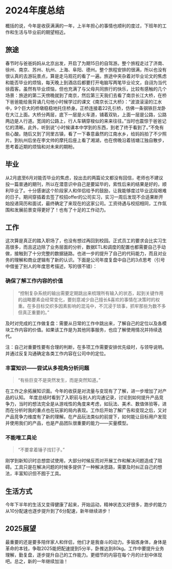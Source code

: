 # 2024年度总结

概括的说，今年是收获满满的一年，上半年担心的事情也顺利的度过，下班年的工作和生活与毕业前的期望相近。

## 旅途
春节时与爸爸妈妈从北京出发，开启了为期15日的自驾游。整个旅程走过了济南、徐州、南京、苏州、杭州、上海、阜阳、德州。整个旅程安排的很满，所以也没有很认真的去游玩景点，算是走马观花的看了一遍。旅途中夹杂着对毕业论文的焦虑和能否毕业的烦恼，每天晚上到酒店后都要打开电脑写两笔毕业论文，自诩为当代徐霞客。虽然有毕业烦恼，但也充满了与父母共同旅行的快乐，比较有感触的几个场景：旅途的第二天傍晚就到了南京，然后第三天我们去看了南京长江大桥，在桥下爸爸能给我背诵几句他小时候学过的课文《南京长江大桥》：“波浪滚滚的江水中，9个巨大的桥墩稳稳地托住桥身。正桥连接着22孔引桥，仿佛一条钢铁巨龙卧在大江上面。大桥分两层，底下一层是火车道，铺着双轨，上面一层是公路，公路两边是人行道。宽阔的公路上，行人车辆穿梭似的来来往往。”当时也震惊于爸爸记忆的清晰。此外，听到说“小时候课本中学到的东西，到老了终于看到了。”不免有些心酸。随后又到了同里古镇，看了一下春意盎然的江南水乡，给妈妈拍了不少照片。到杭州后坐在李文帅的摩托后座上看了湘湖，也在傍晚沿着钱塘江独自散步，思考着近期的烦恼和对未来的期盼。

## 毕业
从2月底至6月对能否毕业的焦虑，投出去的两篇论文都没有回信，老师也不建议投一篇普通的期刊，所以在潜意识中自己是要延毕的，索性后来的结果是好的，顺利毕业了。十分感谢这个阶段家人和伴侣给予的鼓励，让我能够度过毕业这段艰难的日子。期间穿插着去签了校招offer的公司实习，实习一周后发现不合适果断开始投递简历和面试，最终确定了来现在的这家公司。工资待遇与校招相同，工作氛围和发展前景变得更好了！也有了十足的工作动力。

## 工作
这次算是真正的踏入职场了，也没有想过再回到校园。正式员工的要求会比实习生高很多，而且这边除了业务层面的分析，数据ETL和调度的配置也都需要自己手动做，接触到了十分完整的数据链路。也进一步的提升了自己的代码能力，而且对业务的理解和商业逻辑有了新的认识。下面是公司年度复盘中自己的3点思考（引号中借鉴了别人的年度思考描述，写的很不错）：

### 确保了解工作内容的价值
> “控制复杂系统的输出需要定期跳出来梳理所有输入的状态，起到关键作用的战略要素会经常变化，要刻意减少自己擅长&喜欢的事情在决策时的权重。在多目标交织多因素影响的混沌中，不沉浸于琐事，抓牢那些为数不多但真正重要的。”

及时对完成的工作做复盘：需要从日常的工作中跳出来，了解自己的定位以及各模块工作内容的价值。如果该工作是为其他同事服务，也应了解使用情况并持续迭代。

注：自己对重要性要有合理的判断，在多项工作需要安排优先级时，与领导说明。并通过反复沟通确定各类工作内容在公司中的定位。

### 丰富知识——尝试从多视角分析问题
> “有些巨变不是突然发生，而是突然知道。”

在工作之余拓展知识面。今年的收获是对流量与变现有了了解，进一步增加了对产品的认知。
年度总结时看到了入职前与别人的沟通记录，讨论到如何提升产品竞争力，当时的想法完全是从游戏性的角度来考虑，如玩法、美术、数值体验等，进而在分析时我的重点也在玩家的局内表现。工作后开始了解广告和变现之后，又对产品竞争力维度有了新的理解。在产品玩法类似的前提下，如何能让目标用户发现并使用我们的产品，也是产品团队很重要的能力——买量模型。

### 不能唯工具论
> “不要拿着锤子找钉子。”

刚学到新知识时总想尝试使用，大部分时候反而对开展工作和解决问题造成了阻碍。工具只是在解决问题的时候多提供了一种解决思路，需要及时纠正自己的想法，丰富知识但不囿于工具。

## 生活方式
今年下半年的生活又变得健康了起来，开始运动，精神状态又好很多，跑步的能力从10分配速也逐步提升到了6分配速，新年继续进步！

## 2025展望 
最重要的还是要多陪伴家人和伴侣，他们才是我奋斗的动力。多锻炼身体，身体是革命的本钱，争取2025能把配速提到5分半，卧推达到80kg。工作中要提升业务理解，勤复盘，逐步提升自己的工作能力。更细节的内容在每个月的计划中体现吧。总之，新的一年继续加油！

